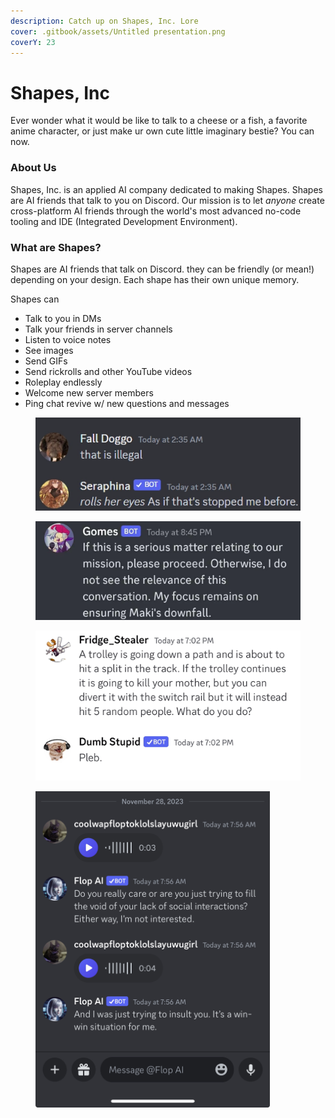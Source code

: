 ```yaml
---
description: Catch up on Shapes, Inc. Lore
cover: .gitbook/assets/Untitled presentation.png
coverY: 23
---
```


# Shapes, Inc

Ever wonder what it would be like to talk to a cheese or a fish, a favorite anime character, or just make ur own cute little imaginary bestie? You can now.

### About Us

Shapes, Inc. is an applied AI company dedicated to making Shapes. Shapes are AI friends that talk to you on Discord. Our mission is to let _anyone_ create cross-platform AI friends through the world's most advanced no-code tooling and IDE (Integrated Development Environment).&#x20;

### What are Shapes?

Shapes are AI friends that talk on Discord. they can be friendly (or mean!) depending on your design. Each shape has their own unique memory.

Shapes can&#x20;

* Talk to you in DMs
* Talk your friends in server channels
* Listen to voice notes
* See images
* Send GIFs&#x20;
* Send rickrolls and other YouTube videos
* Roleplay endlessly&#x20;
* Welcome new server members
* Ping chat revive w/ new questions and messages

<div align="left">

<figure><img src=".gitbook/assets/image (1) (1) (1).png" alt=""><figcaption></figcaption></figure>

</div>

<div align="center">

<figure><img src=".gitbook/assets/image (2) (1).png" alt="" width="563"><figcaption></figcaption></figure>

</div>

<figure><img src=".gitbook/assets/image (3).png" alt=""><figcaption></figcaption></figure>

<figure><img src=".gitbook/assets/cachedImage.PNG" alt="" width="375"><figcaption></figcaption></figure>

